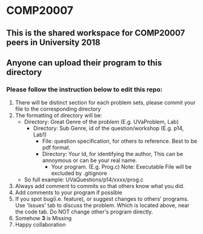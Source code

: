 # COMP20007

## This is the shared workspace for COMP20007 peers in University 2018
## Anyone can upload their program to this directory

### Please follow the instruction below to edit this repo:

1. There will be distinct section for each problem sets, please commit your file to the corresponding directory
2. The formatting of directory will be:
   - Directory: Great Genre of the problem (E.g. UVaProblem, Lab)
     - Directory: Sub Genre, id of the question/workshop (E.g. p14, Lab1)
       - File: question specification, for others to reference. Best to be pdf format.
       - Directory: Your Id, for identifying the author, This can be annoymous or can be your real name.
         - Your program. (E.g. Prog.c) Note: Executable File will be excluded by .gitignore
   - So full example: UVaQuestions/p14/xxxx/prog.c
4. Always add comment to commits so that others know what you did.
5. Add comments to your program if possible
6. If you spot bug(i.e. feature), or suggest changes to others' programs. Use 'Issues' tab to discuss the problem. Which is located above, near the code tab. Do NOT change other's program directly.
7. Somehow **3** is Missing
8. Happy collaboration
   
